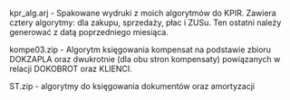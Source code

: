 kpr_alg.arj - Spakowane wydruki z moich algorytmów do KPIR. Zawiera cztery algorytmy: dla zakupu, sprzedaży, płac i ZUSu. Ten ostatni należy generować z datą poprzedniego miesiąca.

kompe03.zip - Algorytm księgowania kompensat na podstawie zbioru DOKZAPLA oraz dwukrotnie (dla obu stron kompensaty) powiązanych w relacji DOKOBROT oraz KLIENCI.

ST.zip - algorytmy do księgowania dokumentów oraz amortyzacji